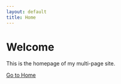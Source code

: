 ```yaml
---
layout: default
title: Home
---
```


# Welcome

This is the homepage of my multi-page site.

[Go to Home](Homepage.html)

